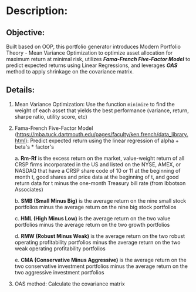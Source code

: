 # Description:
## Objective:
Built based on OOP, this portfolio generator introduces Modern Portfolio Theory - Mean Variance Optimization to optimize asset allocation for maximum return at minimal risk, utilizes ***Fama-French Five-Factor Model*** to predict expected returns using Linear Regressions, and leverages ***OAS*** method to apply shrinkage on the covariance matrix.

## Details:
1. Mean Variance Optimization: Use the function `minimize` to find the weight of each asset that yields the best performance (variance, return, sharpe ratio, utility score, etc)

2. Fama-French Five-Factor Model (https://mba.tuck.dartmouth.edu/pages/faculty/ken.french/data_library.html): Predict expected return using the linear regression of alpha + beta's * factor's

    a. **Rm-Rf** is the excess return on the market, value-weight return of all CRSP firms incorporated in the US and listed on the NYSE, AMEX, or NASDAQ that have a CRSP share code of 10 or 11 at the beginning of month t, good shares and price data at the beginning of t, and good return data for t minus the one-month Treasury bill rate (from Ibbotson Associates)

    b. **SMB (Small Minus Big)** is the average return on the nine small stock portfolios minus the average return on the nine big stock portfolios

    c. **HML (High Minus Low)** is the average return on the two value portfolios minus the average return on the two growth portfolios

    d. **RMW (Robust Minus Weak)** is the average return on the two robust operating profitability portfolios minus the average return on the two weak operating profitability portfolios

    e. **CMA (Conservative Minus Aggressive)** is the average return on the two conservative investment portfolios minus the average return on the two aggressive investment portfolios

3. OAS method: Calculate the covariance matrix
